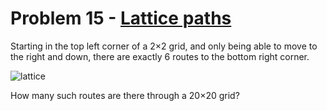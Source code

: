 # Problem 15 - [Lattice paths](https://projecteuler.net/problem=15)

Starting in the top left corner of a 2×2 grid, and only being able to move to the right and down, there are exactly 6 routes to the bottom right corner.

![lattice](https://projecteuler.net/project/images/p015.png)

How many such routes are there through a 20×20 grid?